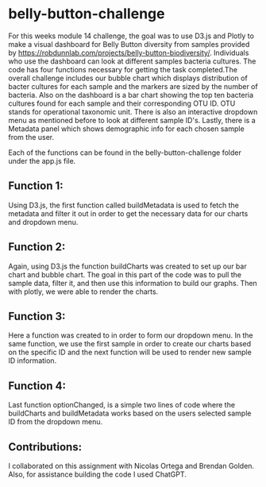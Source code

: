 # belly-button-challenge
For this weeks module 14 challenge, the goal was to use D3.js and Plotly to make a visual dashboard for Belly Button diversity from samples provided by https://robdunnlab.com/projects/belly-button-biodiversity/. Individuals 
who use the dashboard can look at different samples bacteria cultures. The code has four functions necessary for getting the task completed.The overall challenge includes our bubble chart which displays distribution of bacter cultures for each sample 
and the markers are sized by the number of bacteria.  Also on the dashboard is a bar chart showing the top ten bacteria cultures found for each sample and their corresponding OTU ID. OTU stands for operational taxonomic unit. There is also
an interactive dropdown menu as mentioned before to look at different sample ID's. Lastly, there is a Metadata panel which shows demographic info for each chosen sample from the user.

Each of the functions can be found in the belly-button-challenge folder under the app.js file. 

## Function 1:
Using D3.js, the first function called buildMetadata is used to fetch the metadata and filter it out in order to get the necessary data for our charts and dropdown menu.

## Function 2:
Again, using D3.js the function buildCharts was created to set up our bar chart and bubble chart. The goal in this part of the code was to pull the sample data, filter it, and then use this
information to build our graphs. Then with plotly, we were able to render the charts.

## Function 3:
Here a function was created to in order to form our dropdown menu. In the same function, we use the first sample in order to create our charts based on the specific ID and the next function will 
be used to render new sample ID information. 

## Function 4:
Last function optionChanged, is a simple two lines of code where the buildCharts and buildMetadata works based on the users selected sample ID from the dropdown menu.

## Contributions:
I collaborated on this assignment with Nicolas Ortega and Brendan Golden. Also, for assistance building the code I used ChatGPT.

